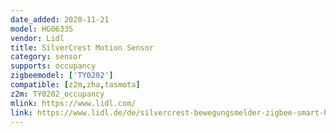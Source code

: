 ```yaml
---
date_added: 2020-11-21
model: HG06335
vendor: Lidl
title: SilverCrest Motion Sensor
category: sensor
supports: occupancy
zigbeemodel: ['TY0202']
compatible: [z2m,zha,tasmota]
z2m: TY0202_occupancy
mlink: https://www.lidl.com/
link: https://www.lidl.de/de/silvercrest-bewegungsmelder-zigbee-smart-home-infrarot-sensor-anti-manipulationsalarm/p354561
---
```

